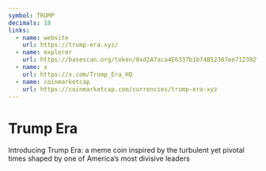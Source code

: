 ```yaml
---
symbol: TRUMP
decimals: 18
links:
  - name: website
    url: https://trump-era.xyz/
  - name: explorer
    url: https://basescan.org/token/0xd2A7aca4E6337b1b74B52307ee712392f0FF89a8
  - name: x
    url: https://x.com/Trump_Era_HQ
  - name: coinmarketcap
    url: https://coinmarketcap.com/currencies/trump-era-xyz
---
```


# Trump Era

Introducing Trump Era: a meme coin inspired by the turbulent yet pivotal times shaped by one of America’s most divisive leaders
